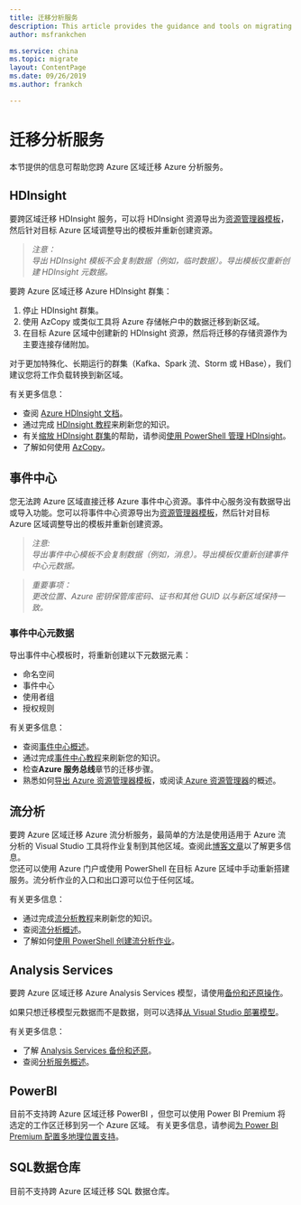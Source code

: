 ```yaml
---
title: 迁移分析服务
description: This article provides the guidance and tools on migrating analytics resources.
author: msfrankchen

ms.service: china 
ms.topic: migrate
layout: ContentPage 
ms.date: 09/26/2019
ms.author: frankch

---
```



# 迁移分析服务

本节提供的信息可帮助您跨 Azure 区域迁移 Azure 分析服务。

## HDInsight

要跨区域迁移 HDInsight 服务，可以将 HDInsight 资源导出为[资源管理器模板](https://docs.azure.cn/zh-cn/azure-resource-manager/manage-resource-groups-portal#export-resource-groups-to-templates)，然后针对目标 Azure 区域调整导出的模板并重新创建资源。

>*注意：*  
>*导出 HDInsight 模板不会复制数据（例如，临时数据）。导出模板仅重新创建 HDInsight 元数据。*

要跨 Azure 区域迁移 Azure HDInsight 群集：
1. 停止 HDInsight 群集。
2. 使用 AzCopy 或类似工具将 Azure 存储帐户中的数据迁移到新区域。
3. 在目标 Azure 区域中创建新的 HDInsight 资源，然后将迁移的存储资源作为主要连接存储附加。

对于更加特殊化、长期运行的群集（Kafka、Spark 流、Storm 或 HBase），我们建议您将工作负载转换到新区域。

有关更多信息：
* 查阅 [Azure HDInsight 文档](https://docs.azure.cn/zh-cn/hdinsight/)。
* 通过完成 [HDInsight 教程](https://docs.azure.cn/zh-cn/hdinsight/#step-by-step-tutorials)来刷新您的知识。
* 有关[缩放 HDInsight 群集](https://docs.azure.cn/zh-cn/hdinsight/hdinsight-administer-use-powershell#scale-clusters)的帮助，请参阅[使用 PowerShell 管理 HDInsight](https://docs.azure.cn/zh-cn/hdinsight/hdinsight-administer-use-powershell)。
* 了解如何使用 [AzCopy](https://docs.azure.cn/zh-cn/storage/common/storage-use-azcopy-v10)。

## 事件中心

您无法跨 Azure 区域直接迁移 Azure 事件中心资源。事件中心服务没有数据导出或导入功能。您可以将事件中心资源导出为[资源管理器模板](https://docs.azure.cn/zh-cn/azure-resource-manager/manage-resource-groups-portal#export-resource-groups-to-templates)，然后针对目标 Azure 区域调整导出的模板并重新创建资源。

>*注意:*  
>*导出事件中心模板不会复制数据（例如，消息）。导出模板仅重新创建事件中心元数据。*

>*重要事项：*  
>*更改位置、Azure 密钥保管库密码、证书和其他 GUID 以与新区域保持一致。*

### 事件中心元数据

导出事件中心模板时，将重新创建以下元数据元素：
* 命名空间
* 事件中心
* 使用者组
* 授权规则

有关更多信息：
* 查阅[事件中心概述](https://docs.azure.cn/zh-cn/event-hubs/event-hubs-about)。
* 通过完成[事件中心教程](https://docs.azure.cn/zh-cn/event-hubs/#step-by-step-tutorials)来刷新您的知识。
* 检查**Azure 服务总线**章节的迁移步骤。
* 熟悉如何[导出 Azure 资源管理器模板](https://docs.azure.cn/zh-cn/azure-resource-manager/manage-resource-groups-portal#export-resource-groups-to-templates)，或阅读[ Azure 资源管理器](https://docs.azure.cn/zh-cn/azure-resource-manager/resource-group-overview)的概述。
 
## 流分析

要跨 Azure 区域迁移 Azure 流分析服务，最简单的方法是使用适用于 Azure 流分析的 Visual Studio 工具将作业复制到其他区域。查阅此[博客文章](https://azure.microsoft.com/zh-cn/blog/5-tips-to-get-more-out-of-azure-stream-analytics-visual-studio-tools/)以了解更多信息。  
您还可以使用 Azure 门户或使用 PowerShell 在目标 Azure 区域中手动重新搭建服务。流分析作业的入口和出口源可以位于任何区域。

有关更多信息：
* 通过完成[流分析教程](https://docs.azure.cn/zh-cn/stream-analytics/#step-by-step-tutorials)来刷新您的知识。
* 查阅[流分析概述](https://docs.azure.cn/zh-cn/stream-analytics/stream-analytics-introduction)。
* 了解如何[使用 PowerShell 创建流分析作业](https://docs.azure.cn/zh-cn/stream-analytics/stream-analytics-quick-create-powershell)。

## Analysis Services

要跨 Azure 区域迁移 Azure Analysis Services 模型，请使用[备份和还原操作](https://docs.azure.cn/zh-cn/analysis-services/analysis-services-backup)。

如果只想迁移模型元数据而不是数据，则可以选择[从 Visual Studio 部署模型](https://docs.azure.cn/zh-cn/analysis-services/analysis-services-deploy)。
 
有关更多信息：
* 了解 [Analysis Services 备份和还原](https://docs.azure.cn/zh-cn/analysis-services/analysis-services-backup)。
* 查阅[分析服务概述](https://docs.azure.cn/zh-cn/analysis-services/analysis-services-overview)。

## PowerBI

目前不支持跨 Azure 区域迁移 PowerBI ，但您可以使用 Power BI Premium 将选定的工作区迁移到另一个 Azure 区域。
有关更多信息，请参阅[为 Power BI Premium 配置多地理位置支持](https://docs.microsoft.com/zh-cn/power-bi/service-admin-premium-multi-geo)。

## SQL数据仓库

目前不支持跨 Azure 区域迁移 SQL 数据仓库。





